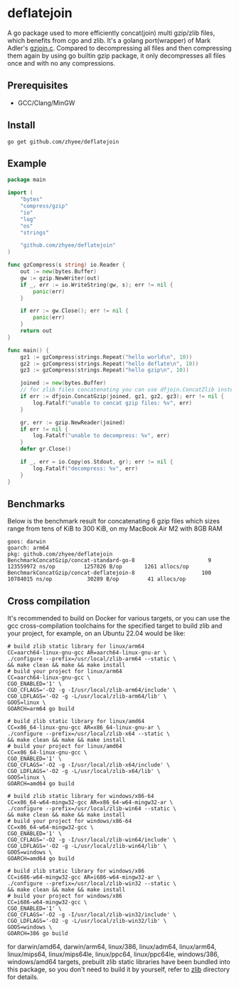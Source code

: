 # deflatejoin
A go package used to more efficiently concat(join) multi gzip/zlib files, 
which benefits from cgo and zlib.
It's a golang port(wrapper) of Mark Adler's [gzjoin.c](https://github.com/madler/zlib/blob/develop/examples/gzjoin.c).
Compared to decompressing all files
and then compressing them again
by using go builtin gzip package, it only decompresses all files once and with no any compressions.

## Prerequisites
- GCC/Clang/MinGW

## Install

```shell
go get github.com/zhyee/deflatejoin
```

## Example

```go
package main

import (
	"bytes"
	"compress/gzip"
	"io"
	"log"
	"os"
	"strings"

	"github.com/zhyee/deflatejoin"
)

func gzCompress(s string) io.Reader {
	out := new(bytes.Buffer)
	gw := gzip.NewWriter(out)
	if _, err := io.WriteString(gw, s); err != nil {
		panic(err)
	}

	if err := gw.Close(); err != nil {
		panic(err)
	}
	return out
}

func main() {
	gz1 := gzCompress(strings.Repeat("hello world\n", 10))
	gz2 := gzCompress(strings.Repeat("hello deflate\n", 10))
	gz3 := gzCompress(strings.Repeat("hello gzip\n", 10))

	joined := new(bytes.Buffer)
	// for zlib files concatenating you can use dfjoin.ConcatZlib instead.
	if err := dfjoin.ConcatGzip(joined, gz1, gz2, gz3); err != nil {
		log.Fatalf("unable to concat gzip files: %v", err)
	}

	gr, err := gzip.NewReader(joined)
	if err != nil {
		log.Fatalf("unable to decompress: %v", err)
	}
	defer gr.Close()

	if _, err = io.Copy(os.Stdout, gr); err != nil {
		log.Fatalf("decompress: %v", err)
	}
}
```

## Benchmarks

Below is the benchmark result for concatenating 6 gzip files which sizes range from tens of KiB to 300 KiB,
on my MacBook Air M2 with 8GB RAM

```shell
goos: darwin
goarch: arm64
pkg: github.com/zhyee/deflatejoin
BenchmarkConcatGzip/concat-standard-go-8                       9         123559972 ns/op         1257826 B/op       1261 allocs/op
BenchmarkConcatGzip/concat-deflatejoin-8                     100          10784015 ns/op           30289 B/op         41 allocs/op
```


## Cross compilation

It's recommended to build on Docker for various targets, or
you can use the gcc cross-compilation toolchains for the specified target to build 
zlib and your project, for example, on an Ubuntu 22.04 would be like:

```shell
# build zlib static library for linux/arm64
CC=aarch64-linux-gnu-gcc AR=aarch64-linux-gnu-ar \
./configure --prefix=/usr/local/zlib-arm64 --static \
&& make clean && make && make install
# build your project for linux/arm64
CC=aarch64-linux-gnu-gcc \
CGO_ENABLED='1' \
CGO_CFLAGS='-O2 -g -I/usr/local/zlib-arm64/include' \
CGO_LDFLAGS='-O2 -g -L/usr/local/zlib-arm64/lib' \
GOOS=linux \
GOARCH=arm64 go build

# build zlib static library for linux/amd64
CC=x86_64-linux-gnu-gcc AR=x86_64-linux-gnu-ar \
./configure --prefix=/usr/local/zlib-x64 --static \
&& make clean && make && make install
# build your project for linux/amd64
CC=x86_64-linux-gnu-gcc \
CGO_ENABLED='1' \
CGO_CFLAGS='-O2 -g -I/usr/local/zlib-x64/include' \
CGO_LDFLAGS='-O2 -g -L/usr/local/zlib-x64/lib' \
GOOS=linux \
GOARCH=amd64 go build

# build zlib static library for windows/x86-64
CC=x86_64-w64-mingw32-gcc AR=x86_64-w64-mingw32-ar \
./configure --prefix=/usr/local/zlib-win64 --static \
&& make clean && make && make install
# build your project for windows/x86-64
CC=x86_64-w64-mingw32-gcc \
CGO_ENABLED='1' \
CGO_CFLAGS='-O2 -g -I/usr/local/zlib-win64/include' \
CGO_LDFLAGS='-O2 -g -L/usr/local/zlib-win64/lib' \
GOOS=windows \
GOARCH=amd64 go build

# build zlib static library for windows/x86
CC=i686-w64-mingw32-gcc AR=i686-w64-mingw32-ar \
./configure --prefix=/usr/local/zlib-win32 --static \
&& make clean && make && make install
# build your project for windows/x86
CC=i686-w64-mingw32-gcc \
CGO_ENABLED='1' \
CGO_CFLAGS='-O2 -g -I/usr/local/zlib-win32/include' \
CGO_LDFLAGS='-O2 -g -L/usr/local/zlib-win32/lib' \
GOOS=windows \
GOARCH=386 go build
```
for darwin/amd64, darwin/arm64, linux/386, linux/adm64, linux/arm64, 
linux/mips64, linux/mips64le, linux/ppc64, linux/ppc64le, windows/386, 
windows/amd64 targets, prebuilt zlib static libraries have been bundled 
into this package, so you don't need to build it by yourself, refer to [zlib](./zlib) 
directory for details.
